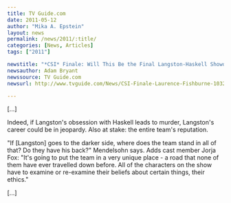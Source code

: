 ```yaml
---
title: TV Guide.com
date: 2011-05-12
author: "Mika A. Epstein"
layout: news
permalink: /news/2011/:title/
categories: [News, Articles]
tags: ["2011"]

newstitle: "*CSI* Finale: Will This Be the Final Langston-Haskell Showdown?  "
newsauthor: Adam Bryant  
newssource: TV Guide.com  
newsurl: http://www.tvguide.com/News/CSI-Finale-Laurence-Fishburne-1032989.aspx  

---
```


[...]

Indeed, if Langston's obsession with Haskell leads to murder, Langston's career could be in jeopardy. Also at stake: the entire team's reputation.

"If [Langston] goes to the darker side, where does the team stand in all of that? Do they have his back?" Mendelsohn says. Adds cast member Jorja Fox: "It's going to put the team in a very unique place - a road that none of them have ever travelled down before. All of the characters on the show have to examine or re-examine their beliefs about certain things, their ethics."

[...]  
